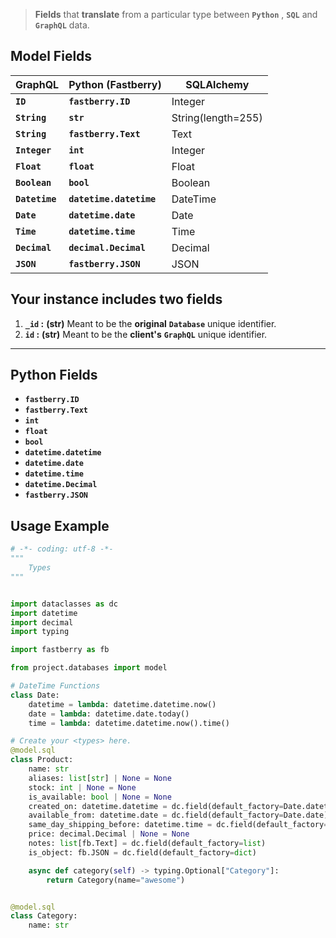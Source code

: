 > **Fields** that **translate** from a particular type between **`Python`** , **`SQL`** and **`GraphQL`** data.

## Model **Fields**

| GraphQL        | Python (Fastberry)      | SQLAlchemy         |
| -------------- | ----------------------- | ------------------ |
| **`ID`**       | **`fastberry.ID`**      | Integer            |
| **`String`**   | **`str`**               | String(length=255) |
| **`String`**   | **`fastberry.Text`**    | Text               |
| **`Integer`**  | **`int`**               | Integer            |
| **`Float`**    | **`float`**             | Float              |
| **`Boolean`**  | **`bool`**              | Boolean            |
| **`Datetime`** | **`datetime.datetime`** | DateTime           |
| **`Date`**     | **`datetime.date`**     | Date               |
| **`Time`**     | **`datetime.time`**     | Time               |
| **`Decimal`**  | **`decimal.Decimal`**   | Decimal            |
| **`JSON`**     | **`fastberry.JSON`**    | JSON               |

## Your **instance** includes **two** fields

1. **`_id` :** **(str)** Meant to be the **original** **`Database`** unique identifier.
2. **`id` :** **(str)** Meant to be the **client's** **`GraphQL`** unique identifier.

---

## Python **Fields**

- **`fastberry.ID`**
- **`fastberry.Text`**
- **`int`**
- **`float`**
- **`bool`**
- **`datetime.datetime`**
- **`datetime.date`**
- **`datetime.time`**
- **`datetime.Decimal`**
- **`fastberry.JSON`**

## Usage **Example**

```python title="types.py"
# -*- coding: utf-8 -*-
"""
    Types
"""


import dataclasses as dc
import datetime
import decimal
import typing

import fastberry as fb

from project.databases import model

# DateTime Functions
class Date:
    datetime = lambda: datetime.datetime.now()
    date = lambda: datetime.date.today()
    time = lambda: datetime.datetime.now().time()

# Create your <types> here.
@model.sql
class Product:
    name: str
    aliases: list[str] | None = None
    stock: int | None = None
    is_available: bool | None = None
    created_on: datetime.datetime = dc.field(default_factory=Date.datetime)
    available_from: datetime.date = dc.field(default_factory=Date.date)
    same_day_shipping_before: datetime.time = dc.field(default_factory=Date.time)
    price: decimal.Decimal | None = None
    notes: list[fb.Text] = dc.field(default_factory=list)
    is_object: fb.JSON = dc.field(default_factory=dict)

    async def category(self) -> typing.Optional["Category"]:
        return Category(name="awesome")


@model.sql
class Category:
    name: str
```
